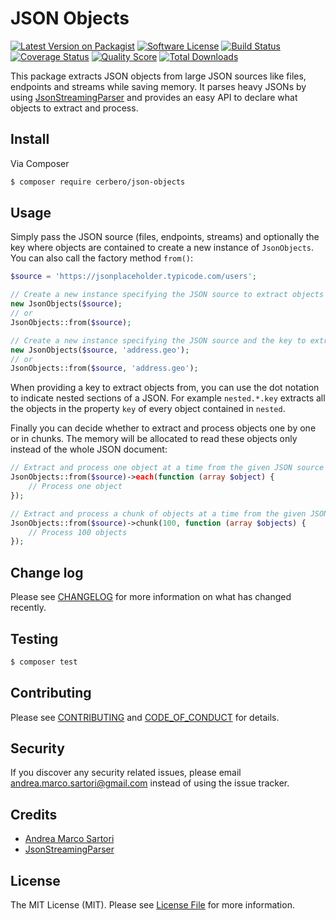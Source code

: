 # JSON Objects

[![Latest Version on Packagist][ico-version]][link-packagist]
[![Software License][ico-license]](LICENSE.md)
[![Build Status][ico-travis]][link-travis]
[![Coverage Status][ico-scrutinizer]][link-scrutinizer]
[![Quality Score][ico-code-quality]][link-code-quality]
[![Total Downloads][ico-downloads]][link-downloads]

This package extracts JSON objects from large JSON sources like files, endpoints and streams while saving memory. It parses heavy JSONs by using [JsonStreamingParser][link-jsonstreamingparser] and provides an easy API to declare what objects to extract and process.

## Install

Via Composer

``` bash
$ composer require cerbero/json-objects
```

## Usage

Simply pass the JSON source (files, endpoints, streams) and optionally the key where objects are contained to create a
new instance of `JsonObjects`. You can also call the factory method `from()`:

``` php
$source = 'https://jsonplaceholder.typicode.com/users';

// Create a new instance specifying the JSON source to extract objects from
new JsonObjects($source);
// or
JsonObjects::from($source);

// Create a new instance specifying the JSON source and the key to extract objects from
new JsonObjects($source, 'address.geo');
// or
JsonObjects::from($source, 'address.geo');
```

When providing a key to extract objects from, you can use the dot notation to indicate nested sections of a JSON. For
example `nested.*.key` extracts all the objects in the property `key` of every object contained in `nested`.

Finally you can decide whether to extract and process objects one by one or in chunks. The memory will be allocated to
read these objects only instead of the whole JSON document:

``` php
// Extract and process one object at a time from the given JSON source
JsonObjects::from($source)->each(function (array $object) {
    // Process one object
});

// Extract and process a chunk of objects at a time from the given JSON source
JsonObjects::from($source)->chunk(100, function (array $objects) {
    // Process 100 objects
});
```

## Change log

Please see [CHANGELOG](CHANGELOG.md) for more information on what has changed recently.

## Testing

``` bash
$ composer test
```

## Contributing

Please see [CONTRIBUTING](CONTRIBUTING.md) and [CODE_OF_CONDUCT](CODE_OF_CONDUCT.md) for details.

## Security

If you discover any security related issues, please email andrea.marco.sartori@gmail.com instead of using the issue tracker.

## Credits

- [Andrea Marco Sartori][link-author]
- [JsonStreamingParser][link-jsonstreamingparser]

## License

The MIT License (MIT). Please see [License File](LICENSE.md) for more information.

[ico-version]: https://img.shields.io/packagist/v/cerbero/json-objects.svg?style=flat-square
[ico-license]: https://img.shields.io/badge/license-MIT-brightgreen.svg?style=flat-square
[ico-travis]: https://img.shields.io/travis/cerbero90/json-objects/master.svg?style=flat-square
[ico-scrutinizer]: https://img.shields.io/scrutinizer/coverage/g/cerbero90/json-objects.svg?style=flat-square
[ico-code-quality]: https://img.shields.io/scrutinizer/g/cerbero90/json-objects.svg?style=flat-square
[ico-downloads]: https://img.shields.io/packagist/dt/cerbero/json-objects.svg?style=flat-square

[link-packagist]: https://packagist.org/packages/cerbero/json-objects
[link-travis]: https://travis-ci.org/cerbero90/json-objects
[link-scrutinizer]: https://scrutinizer-ci.com/g/cerbero90/json-objects/code-structure
[link-code-quality]: https://scrutinizer-ci.com/g/cerbero90/json-objects
[link-downloads]: https://packagist.org/packages/cerbero/json-objects
[link-author]: https://github.com/cerbero90
[link-jsonstreamingparser]: https://github.com/salsify/jsonstreamingparser
